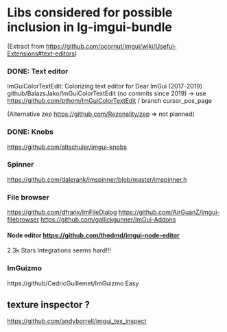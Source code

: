 # Libs considered for possible inclusion in lg-imgui-bundle

(Extract from https://github.com/ocornut/imgui/wiki/Useful-Extensions#text-editors)

### DONE: Text editor

ImGuiColorTextEdit: Colorizing text editor for Dear ImGui (2017-2019)
github/BalazsJako/ImGuiColorTextEdit (no commits since 2019)
-> use https://github.com/pthom/ImGuiColorTextEdit / branch cursor_pos_page

(Alternative zep https://github.com/Rezonality/zep => not planned)

### DONE: Knobs
https://github.com/altschuler/imgui-knobs

### Spinner
https://github.com/dalerank/imspinner/blob/master/imspinner.h

### File browser
https://github.com/dfranx/ImFileDialog
https://github.com/AirGuanZ/imgui-filebrowser
https://github.com/gallickgunner/ImGui-Addons



#### Node editor https://github.com/thedmd/imgui-node-editor
2.3k Stars
Integrations seems hard!!!

### ImGuizmo
https://github/CedricGuillemet/ImGuizmo
Easy

## texture inspector ?
https://github.com/andyborrell/imgui_tex_inspect 

